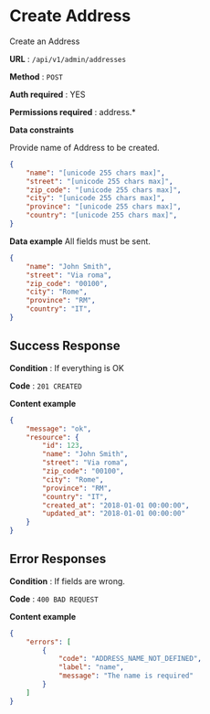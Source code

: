 # Create Address

Create an Address

**URL** : `/api/v1/admin/addresses`

**Method** : `POST`

**Auth required** : YES

**Permissions required** : address.*

**Data constraints**

Provide name of Address to be created.

```json
{
    "name": "[unicode 255 chars max]",
    "street": "[unicode 255 chars max]",
    "zip_code": "[unicode 255 chars max]",
    "city": "[unicode 255 chars max]",
    "province": "[unicode 255 chars max]",
    "country": "[unicode 255 chars max]",
}
```

**Data example** All fields must be sent.

```json
{
    "name": "John Smith",
    "street": "Via roma",
    "zip_code": "00100",
    "city": "Rome",
    "province": "RM",
    "country": "IT",
}
```

## Success Response

**Condition** : If everything is OK

**Code** : `201 CREATED`

**Content example**

```json
{
	"message": "ok",
	"resource": {
	    "id": 123,
	    "name": "John Smith",
	    "street": "Via roma",
	    "zip_code": "00100",
	    "city": "Rome",
	    "province": "RM",
	    "country": "IT",
	    "created_at": "2018-01-01 00:00:00",
	    "updated_at": "2018-01-01 00:00:00"
	}
}
```

## Error Responses

**Condition** : If fields are wrong.

**Code** : `400 BAD REQUEST`

**Content example**

```json
{
    "errors": [
    	{
	        "code": "ADDRESS_NAME_NOT_DEFINED",
	        "label": "name",
	        "message": "The name is required"
	    }
    ]
}
```